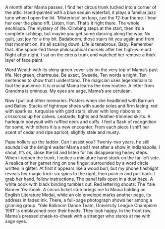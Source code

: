 A month after Mama passes, I find her circus trunk tucked into a corner of the attic. Hand-painted with a blue sequin waterfall, it plays a familiar jazz tune when I open the lid. ‘Misterioso’ on loop, just the 12-bar theme. I hear her over the piano riff. Listen, Hon. That’s it right there. The whole enchilada. The mystery of life. Climbing steps at the start, then it’s a complete schlepp, but maybe you get some dancing along the way. No guilt, just joy for a tiny bit. Badaboom, those stairs hit you again and from that moment on, it’s all scaling down. Life is tenebrous, Baby. Remember that. She spoon-fed these philosophical morsels after her high-wire act. Night after night, I sat on the circus trunk and watched her remove a thick layer of face paint.

Word Wealth with its shiny green cover sits on the very top of Mama’s past life. Not green, chartreuse. Be exact, Sweetie. Ten words a night. Ten sentences to show that I understand. The magician uses legerdemain to fool the audience. It is crucial Mama learns the new routine. A letter from Grandma is ominous. My eyes are sage, Mama’s are cerulean.

Now I pull out other memories. Posters when she headlined with Barnum and Bailey. Stacks of tightrope shoes with suede soles and firm lacing: red with sparkles, turquoise with gold stars, silver with long ribbons to crisscross up her calves. Leotards, tights and feather-trimmed skirts. A harlequin bodysuit with ruffled neck and cuffs. I feel a flash of recognition for some, with others it is a new encounter. From each piece I sniff her scent of cedar and ripe apricot, slightly stale and musty.

Papa hollers up the ladder. Can I assist you? Twenty-two years, he still sounds like the émigré waiter Mama and I met after a show in Indianapolis. I shout, It’s ok, close the lid and listen for his disappearing heavy steps. When I reopen the trunk, I notice a miniature hand stuck on the far-left side. A replica of her garnet ring on one finger, surrounded by a word circle written in glitter. At first it appears like a wood burl, but my phone flashlight reveals her magic trick: six spins to the right, then push in and pull back. I grab her hand, follow instructions. The panel falls open in a dust haze. A white book with black binding tumbles out. Red lettering shouts: The Yale Banner Yearbook. A circus ticket stub brings me to Mama holding an English Literature Medal, while an old envelope marks another page, its address in faded ink. There, a full-page photograph shows her among a grinning group. ‘Yale Ballroom Dance Team, University League Champions 1981’ is emblazoned over their heads. They look happy. In the front row, Mama’s pressed cheek-to-cheek with a stranger who stares at me with sage eyes.